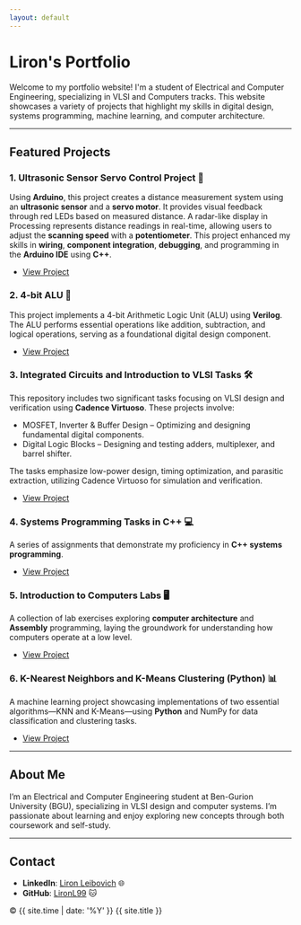 ```yaml
---
layout: default
---
```


# Liron's Portfolio

Welcome to my portfolio website! I'm a student of Electrical and Computer Engineering, specializing in VLSI and Computers tracks. This website showcases a variety of projects that highlight my skills in digital design, systems programming, machine learning, and computer architecture.

---

## Featured Projects

### 1. Ultrasonic Sensor Servo Control Project 📡
Using **Arduino**, this project creates a distance measurement system using an **ultrasonic sensor** and a **servo motor**. It provides visual feedback through red LEDs based on measured distance. A radar-like display in Processing represents distance readings in real-time, allowing users to adjust the **scanning speed** with a **potentiometer**. This project enhanced my skills in **wiring**, **component integration**, **debugging**, and programming in the **Arduino IDE** using **C++**.

- [View Project](https://github.com/LironL99/portfolio/tree/main/Ultrasonic-Sensor-Servo-Control-Project)


### 2. 4-bit ALU 🧮
This project implements a 4-bit Arithmetic Logic Unit (ALU) using **Verilog**. The ALU performs essential operations like addition, subtraction, and logical operations, serving as a foundational digital design component.
- [View Project](https://github.com/LironL99/portfolio/tree/main/4-bit-ALU)

### 3. Integrated Circuits and Introduction to VLSI Tasks 🛠️
This repository includes two significant tasks focusing on VLSI design and verification using **Cadence Virtuoso**. These projects involve:
- MOSFET, Inverter & Buffer Design – Optimizing and designing fundamental digital components.
- Digital Logic Blocks – Designing and testing adders, multiplexer, and barrel shifter.

The tasks emphasize low-power design, timing optimization, and parasitic extraction, utilizing Cadence Virtuoso for simulation and verification.
- [View Project](https://github.com/LironL99/portfolio/tree/main/Integrated-Circuits-and-Introduction-to-VLSI-Tasks)

### 4. Systems Programming Tasks in C++ 💻
A series of assignments that demonstrate my proficiency in **C++ systems programming**.
- [View Project](https://github.com/LironL99/portfolio/tree/main/Systems-Programming-Tasks-CPP)

### 5. Introduction to Computers Labs 🖥️
A collection of lab exercises exploring **computer architecture** and **Assembly** programming, laying the groundwork for understanding how computers operate at a low level.
- [View Project](https://github.com/LironL99/portfolio/tree/main/Introduction-to-Computers-Labs)

### 6. K-Nearest Neighbors and K-Means Clustering (Python) 📊
A machine learning project showcasing implementations of two essential algorithms—KNN and K-Means—using **Python** and NumPy for data classification and clustering tasks.
- [View Project](https://github.com/LironL99/portfolio/tree/main/KNN-and-K-Means-Implementation-Python)

---

## About Me

I’m an Electrical and Computer Engineering student at Ben-Gurion University (BGU), specializing in VLSI design and computer systems. I’m passionate about learning and enjoy exploring new concepts through both coursework and self-study.

---

## Contact

- **LinkedIn**: [Liron Leibovich](https://www.linkedin.com/in/liron-leibovich1) 🌐
- **GitHub**: [LironL99](https://github.com/LironL99) 🐱

&copy; {{ site.time | date: '%Y' }} {{ site.title }}
